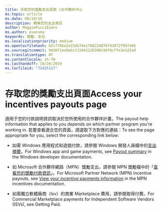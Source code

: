 ```yaml
---
title: 存取您的獎勵支出頁面 |合作夥伴中心
ms.topic: article
ms.date: 09/19/19
description: 瞭解您的支出資訊
author: MaggiePucciEvans
ms.author: evansma
keywords: 獎勵，支出
ms.localizationpriority: medium
ms.openlocfilehash: b2cf78be2a15db74e1f68224076f43872f997466
ms.sourcegitcommit: 9dd6f1ee0ebc132442126340c9df8cf7e3e1d3ad
ms.translationtype: HT
ms.contentlocale: zh-TW
ms.lasthandoff: 10/16/2019
ms.locfileid: "72425117"
---
```

# <a name="access-your-incentives-payouts-page"></a><span data-ttu-id="0bf32-104">存取您的獎勵支出頁面</span><span class="sxs-lookup"><span data-stu-id="0bf32-104">Access your incentives payouts page</span></span>

<span data-ttu-id="0bf32-105">適用于您的付款說明資訊取決於您所使用的合作夥伴計畫。</span><span class="sxs-lookup"><span data-stu-id="0bf32-105">The payout help information that applies to you depends on which partner program you're working in.</span></span> <span data-ttu-id="0bf32-106">若要查看適合您的頁面，請選取下方對應的連結：</span><span class="sxs-lookup"><span data-stu-id="0bf32-106">To see the page appropriate for you, select the corresponding link below:</span></span>

- <span data-ttu-id="0bf32-107">如需 Windows 應用程式和遊戲付款，請參閱 Windows 開發人員檔中的[支出摘要](https://docs.microsoft.com/en-us/windows/uwp/publish/payout-summary)。</span><span class="sxs-lookup"><span data-stu-id="0bf32-107">For Windows app and game payments, see [Payout summary](https://docs.microsoft.com/en-us/windows/uwp/publish/payout-summary) in the Windows developer documentation.</span></span>

- <span data-ttu-id="0bf32-108">如 Microsoft 合作夥伴網路（MPN）獎勵支出，請參閱 MPN 獎勵檔中的「[查看您的獎勵付款資訊](understand-incentive-payouts.md)」。</span><span class="sxs-lookup"><span data-stu-id="0bf32-108">For Microsoft Partner Network (MPN) incentive payouts, see [View your incentive payments information](understand-incentive-payouts.md) in the MPN incentives documentation.</span></span>

- <span data-ttu-id="0bf32-109">如需獨立軟體廠商（Isv）的商業 Marketplace 費用，請參閱取得付費。</span><span class="sxs-lookup"><span data-stu-id="0bf32-109">For Commercial Marketplace payments for Independent Software Vendors (ISVs), see Getting Paid.</span></span>
